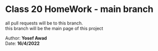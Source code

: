 # Class 20 HomeWork - main branch

all pull requests will be to this branch.<br>
this branch will be the main page of this project<br>

Author: **Yosef Awad**<br>
Date: **16/4/2022**
